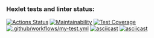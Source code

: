 ### Hexlet tests and linter status:
[![Actions Status](https://github.com/d1abetik/frontend-project-46/workflows/hexlet-check/badge.svg)](https://github.com/d1abetik/frontend-project-46/actions)
[![Maintainability](https://api.codeclimate.com/v1/badges/fe4ac3fe242874be8304/maintainability)](https://codeclimate.com/github/d1abetik/frontend-project-46/maintainability)
[![Test Coverage](https://api.codeclimate.com/v1/badges/fe4ac3fe242874be8304/test_coverage)](https://codeclimate.com/github/d1abetik/frontend-project-46/test_coverage)
[![.github/workflows/my-test.yml](https://github.com/d1abetik/frontend-project-46/actions/workflows/my-test.yml/badge.svg)](https://github.com/d1abetik/frontend-project-46/actions/workflows/my-test.yml)
[![asciicast](https://asciinema.org/a/Ja9BwHW41N5bHUYDnYZ01sf7O.svg)](https://asciinema.org/a/Ja9BwHW41N5bHUYDnYZ01sf7O)
[![asciicast](https://asciinema.org/a/26WqVmHvW7OwwA2u8I6llym5w.svg)](https://asciinema.org/a/26WqVmHvW7OwwA2u8I6llym5w)
